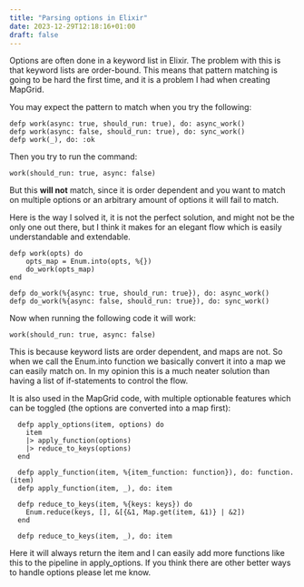 ```yaml
---
title: "Parsing options in Elixir"
date: 2023-12-29T12:18:16+01:00
draft: false
---
```


Options are often done in a keyword list in Elixir. The problem with this is that keyword lists are order-bound. This means that pattern matching is going to be hard the first time, and it is a problem I had when creating MapGrid.

You may expect the pattern to match when you try the following:
```
defp work(async: true, should_run: true), do: async_work()
defp work(async: false, should_run: true), do: sync_work()
defp work(_), do: :ok
```

Then you try to run the command:
```
work(should_run: true, async: false)
```

But this **will not** match, since it is order dependent and you want to match on multiple options or an arbitrary amount of options it will fail to match.

Here is the way I solved it, it is not the perfect solution, and might not be the only one out there, but I think it makes for an elegant flow which is easily understandable and extendable.

```
defp work(opts) do
    opts_map = Enum.into(opts, %{})
    do_work(opts_map)
end

defp do_work(%{async: true, should_run: true}), do: async_work()
defp do_work(%{async: false, should_run: true}), do: sync_work()
```

Now when running the following code it will work:
```
work(should_run: true, async: false)
```

This is because keyword lists are order dependent, and maps are not. So when we call the Enum.into function we basically convert it into a map we can easily match on. In my opinion this is a much neater solution than having a list of if-statements to control the flow.

It is also used in the MapGrid code, with multiple optionable features which can be toggled (the options are converted into a map first):
```
  defp apply_options(item, options) do
    item
    |> apply_function(options)
    |> reduce_to_keys(options)
  end

  defp apply_function(item, %{item_function: function}), do: function.(item)
  defp apply_function(item, _), do: item

  defp reduce_to_keys(item, %{keys: keys}) do
    Enum.reduce(keys, [], &[{&1, Map.get(item, &1)} | &2])
  end

  defp reduce_to_keys(item, _), do: item
```

Here it will always return the item and I can easily add more functions like this to the pipeline in apply_options. If you think there are other better ways to handle options please let me know.
